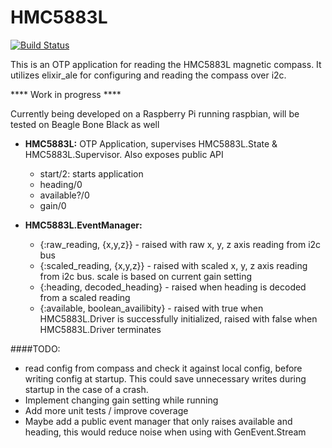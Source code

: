 HMC5883L
========
[![Build Status](https://travis-ci.org/TattdCodeMonkey/hmc5883l.png?branch=master)](https://travis-ci.org/TattdCodeMonkey/hmc5883l)

This is an OTP application for reading the HMC5883L magnetic compass. It utilizes elixir_ale for configuring and reading the compass over i2c.

**** Work in progress ****

Currently being developed on a Raspberry Pi running raspbian, will be tested on Beagle Bone Black as well
- **HMC5883L:** OTP Application, supervises HMC5883L.State & HMC5883L.Supervisor. Also exposes public API
	- start/2: starts application
	- heading/0
	- available?/0
	- gain/0

- **HMC5883L.EventManager:**
	- {:raw_reading, {x,y,z}} - raised with raw x, y, z axis reading from i2c bus
	- {:scaled_reading, {x,y,z}} - raised with scaled x, y, z axis reading from i2c bus. scale is based on current gain setting
	- {:heading, decoded_heading} - raised when heading is decoded from a scaled reading
	- {:available, boolean_availibity} - raised with true when HMC5883L.Driver is successfully initialized, raised with false when HMC5883L.Driver terminates

####TODO:
- read config from compass and check it against local config, before writing config at startup. This could save unnecessary writes during startup in the case of a crash.
- Implement changing gain setting while running
- Add more unit tests / improve coverage
- Maybe add a public event manager that only raises available and heading, this would reduce noise when using with GenEvent.Stream
